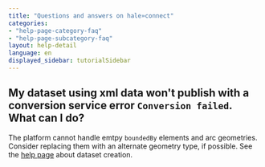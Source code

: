 ```yaml
---
title: "Questions and answers on hale»connect"
categories:
- "help-page-category-faq"
- "help-page-subcategory-faq"
layout: help-detail
language: en
displayed_sidebar: tutorialSidebar
---
```


<h2>My dataset using xml data won't publish with a conversion service error <code>Conversion failed</code>. What can I do?</h2>

The platform cannot handle emtpy <code>boundedBy</code> elements and arc geometries. Consider replacing them with an alternate geometry type, if possible.
See the <a href="../../create-manage-datasets/create-dataset/2015-01-10-dataset-create">help page</a> about dataset creation.


